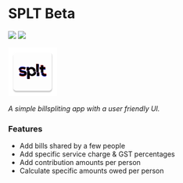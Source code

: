 # SPLT Beta

<a target="_blank" href=""><img src="https://img.shields.io/badge/PRs-welcome-brightgreen.svg"></a>
<a target="_blank" href=""><img src="https://img.shields.io/hackage-deps/v/lens.svg"></a>

<img src="https://github.com/adithyaxx/SPLT/blob/master/app/src/main/res/mipmap-xxxhdpi/ic_launcher.png?raw=true" width="100" height="100">

*A simple billspliting app with a user friendly UI.*

### Features
* Add bills shared by a few people
* Add specific service charge & GST percentages
* Add contribution amounts per person
* Calculate specific amounts owed per person
